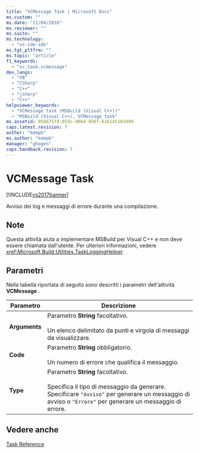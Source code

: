 ```yaml
---
title: "VCMessage Task | Microsoft Docs"
ms.custom: ""
ms.date: "11/04/2016"
ms.reviewer: ""
ms.suite: ""
ms.technology: 
  - "vs-ide-sdk"
ms.tgt_pltfrm: ""
ms.topic: "article"
f1_keywords: 
  - "vc.task.vcmessage"
dev_langs: 
  - "VB"
  - "CSharp"
  - "C++"
  - "jsharp"
  - "C++"
helpviewer_keywords: 
  - "VCMessage task (MSBuild (Visual C++))"
  - "MSBuild (Visual C++), VCMessage task"
ms.assetid: 956675fd-05dc-40b4-856f-616145103498
caps.latest.revision: 7
author: "kempb"
ms.author: "kempb"
manager: "ghogen"
caps.handback.revision: 7
---
```

# VCMessage Task
[!INCLUDE[vs2017banner](../code-quality/includes/vs2017banner.md)]

Avviso dei log e messaggi di errore durante una compilazione.  
  
## Note  
 Questa attività aiuta a implementare MSBuild per Visual C\+\+ e non deve essere chiamata dall'utente.  Per ulteriori informazioni, vedere <xref:Microsoft.Build.Utilities.TaskLoggingHelper>.  
  
## Parametri  
 Nella tabella riportata di seguito sono descritti i parametri dell'attività **VCMessage** .  
  
|Parametro|Descrizione|  
|---------------|-----------------|  
|**Arguments**|Parametro **String** facoltativo.<br /><br /> Un elenco delimitato da punti e virgola di messaggi da visualizzare.|  
|**Code**|Parametro **String** obbligatorio.<br /><br /> Un numero di errore che qualifica il messaggio.|  
|**Type**|Parametro **String** facoltativo.<br /><br /> Specifica il tipo di messaggio da generare.  Specificare `"Avviso"` per generare un messaggio di avviso o `"Errore"` per generare un messaggio di errore.|  
  
## Vedere anche  
 [Task Reference](../msbuild/msbuild-task-reference.md)